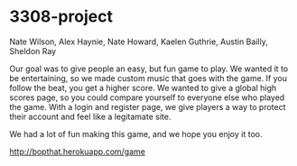 # 3308-project
Nate Wilson, Alex Haynie, Nate Howard, Kaelen Guthrie, Austin Bailly, Sheldon Ray

Our goal was to give people an easy, but fun game to play. We wanted it to be entertaining, so we made custom music that goes with the game. 
If you follow the beat, you get a higher score. We wanted to give a global high scores page, so you could compare yourself to everyone else who played the game.
With a login and register page, we give players a way to protect their account and feel like a legitamate site.

We had a lot of fun making this game, and we hope you enjoy it too.

http://bopthat.herokuapp.com/game
